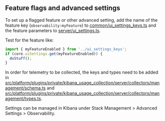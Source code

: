 ## Feature flags and advanced settings

To set up a flagged feature or other advanced setting, add the name of the feature key (`observability:myFeature`) to [common/ui_settings_keys.ts](../common/ui_settings_keys.ts) and the feature parameters to [server/ui_settings.ts](../server/ui_settings.ts).

Test for the feature like:

```js
import { myFeatureEnabled } from '../ui_settings_keys';
if (core.uiSettings.get(myFeatureEnabled)) {
  doStuff();
}
```

In order for telemetry to be collected, the keys and types need to be added in [src/platform/plugins/private/kibana_usage_collection/server/collectors/management/schema.ts](../../../../../src/platform/plugins/private/kibana_usage_collection/server/collectors/management/schema.ts) and [src/platform/plugins/private/kibana_usage_collection/server/collectors/management/types.ts](../../../../src/platform/plugins/private/kibana_usage_collection/server/collectors/management/types.ts).

Settings can be managed in Kibana under Stack Management > Advanced Settings > Observability.
